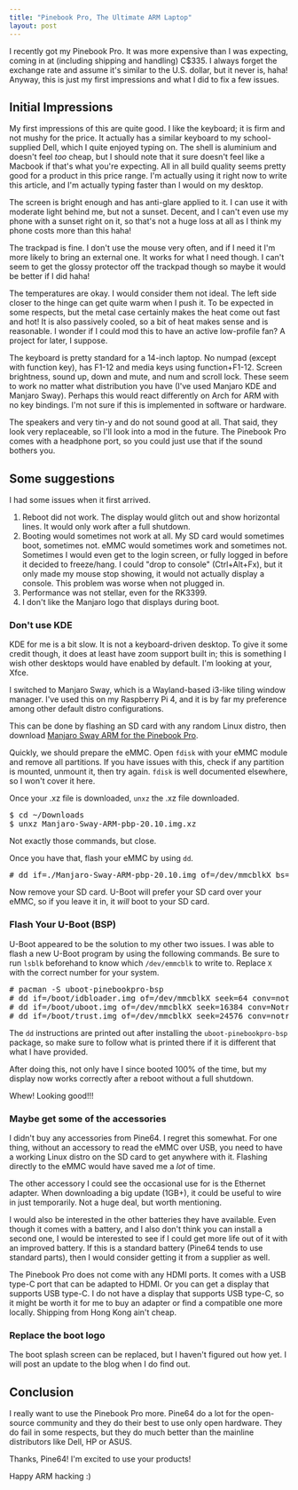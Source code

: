 ```yaml
---
title: "Pinebook Pro, The Ultimate ARM Laptop"
layout: post
---
```


I recently got my Pinebook Pro.
It was more expensive than I was expecting, coming in at (including shipping and handling) C$335.
I always forget the exchange rate and assume it's similar to the U.S. dollar, but it never is, haha!
Anyway, this is just my first impressions and what I did to fix a few issues.

## Initial Impressions

My first impressions of this are quite good.
I like the keyboard; it is firm and not mushy for the price.
It actually has a similar keyboard to my school-supplied Dell, which I quite enjoyed typing on.
The shell is aluminium and doesn't feel *too* cheap, but I should note that it sure doesn't feel like a Macbook if that's what you're expecting.
All in all build quality seems pretty good for a product in this price range.
I'm actually using it right now to write this article, and I'm actually typing faster than I would on my desktop.

The screen is bright enough and has anti-glare applied to it. I can use it with moderate light behind me, but not a sunset. Decent, and I can't even use my phone with a sunset right on it, so that's not a huge loss at all as I think my phone costs more than this haha!

The trackpad is fine.
I don't use the mouse very often, and if I need it I'm more likely to bring an external one.
It works for what I need though.
I can't seem to get the glossy protector off the trackpad though so maybe it would be better if I did haha!

The temperatures are okay. I would consider them not ideal.
The left side closer to the hinge can get quite warm when I push it.
To be expected in some respects, but the metal case certainly makes the heat come out fast and hot!
It is also passively cooled, so a bit of heat makes sense and is reasonable.
I wonder if I could mod this to have an active low-profile fan?
A project for later, I suppose.

The keyboard is pretty standard for a 14-inch laptop.
No numpad (except with function key), has F1-12 and media keys using function+F1-12.
Screen brightness, sound up, down and mute, and num and scroll lock.
These seem to work no matter what distribution you have (I've used Manjaro KDE and Manjaro Sway).
Perhaps this would react differently on Arch for ARM with no key bindings.
I'm not sure if this is implemented in software or hardware.

The speakers and very tin-y and do not sound good at all.
That said, they look very replaceable, so I'll look into a mod in the future.
The Pinebook Pro comes with a headphone port, so you could just use that if the sound bothers you.

## Some suggestions

I had some issues when it first arrived.

1. Reboot did not work. The display would glitch out and show horizontal lines. It would only work after a full shutdown.
2. Booting would sometimes not work at all. My SD card would sometimes boot, sometimes not. eMMC would sometimes work and sometimes not. Sometimes I would even get to the login screen, or fully logged in before it decided to freeze/hang. I could "drop to console" (Ctrl+Alt+Fx), but it only made my mouse stop showing, it would not actually display a console. This problem was worse when not plugged in.
3. Performance was not stellar, even for the RK3399.
4. I don't like the Manjaro logo that displays during boot.

### Don't use KDE

KDE for me is a bit slow.
It is not a keyboard-driven desktop.
To give it some credit though, it does at least have zoom support built in; this is something I wish other desktops would have enabled by default.
I'm looking at your, Xfce.

I switched to Manjaro Sway, which is a Wayland-based i3-like tiling window manager.
I've used this on my Raspberry Pi 4, and it is by far my preference among other default distro configurations.

This can be done by flashing an SD card with any random Linux distro, then download [Manjaro Sway ARM for the Pinebook Pro]().

Quickly, we should prepare the eMMC. Open `fdisk` with your eMMC module and remove all partitions.
If you have issues with this, check if any partition is mounted, unmount it, then try again. 
`fdisk` is well documented elsewhere, so I won't cover it here.

Once your .xz file is downloaded, `unxz` the .xz file downloaded.

<pre class="terminal">
$ cd ~/Downloads
$ unxz Manjaro-Sway-ARM-pbp-20.10.img.xz
</pre>

Not exactly those commands, but close.

Once you have that, flash your eMMC by using `dd`.

<pre class="terminal">
# dd if=./Manjaro-Sway-ARM-pbp-20.10.img of=/dev/mmcblkX bs=1M conv=fsync
</pre>

Now remove your SD card.
U-Boot will prefer your SD card over your eMMC, so if you leave it in, it *will* boot to your SD card.

### Flash Your U-Boot (BSP)

U-Boot appeared to be the solution to my other two issues.
I was able to flash a new U-Boot program by using the following commands.
Be sure to run `lsblk` beforehand to know which `/dev/emmcblk` to write to.
Replace `X` with the correct number for your system.

<pre class="terminal">
# pacman -S uboot-pinebookpro-bsp
# dd if=/boot/idbloader.img of=/dev/mmcblkX seek=64 conv=notrunc
# dd if=/boot/uboot.img of=/dev/mmcblkX seek=16384 conv=Notrunc
# dd if=/boot/trust.img of=/dev/mmcblkX seek=24576 conv=notrunc
</pre>

The `dd` instructions are printed out after installing the `uboot-pinebookpro-bsp` package, so make sure to follow what is printed there if it is different that what I have provided.

After doing this, not only have I since booted 100% of the time,
but my display now works correctly after a reboot without a full shutdown.

Whew! Looking good!!!

### Maybe get some of the accessories

I didn't buy any accessories from Pine64.
I regret this somewhat.
For one thing, without an accessory to read the eMMC over USB, you need to have a working Linux distro on the SD card to get anywhere with it.
Flashing directly to the eMMC would have saved me a *lot* of time.

The other accessory I could see the occasional use for is the Ethernet adapter.
When downloading a big update (1GB+), it could be useful to wire in just temporarily.
Not a huge deal, but worth mentioning.

I would also be interested in the other batteries they have available.
Even though it comes with a battery, and I also don't think you can install a second one, I would be interested to see if I could get more life out of it with an improved battery.
If this is a standard battery (Pine64 tends to use standard parts), then I would consider getting it from a supplier as well.

The Pinebook Pro does not come with any HDMI ports.
It comes with a USB type-C port that can be adapted to HDMI.
Or you can get a display that supports USB type-C.
I do not have a display that supports USB type-C, so it might be worth it for me to buy an adapter or find a compatible one more locally.
Shipping from Hong Kong ain't cheap.

### Replace the boot logo

The boot splash screen can be replaced, but I haven't figured out how yet.
I will post an update to the blog when I do find out.

## Conclusion

I really want to use the Pinebook Pro more.
Pine64 do a lot for the open-source community and they do their best to use only open hardware.
They do fail in some respects, but they do much better than the mainline distributors like Dell, HP or ASUS.

Thanks, Pine64! I'm excited to use your products!

Happy ARM hacking :)
